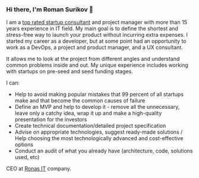 ### Hi there, I'm Roman Surikov 👋

I am a [top rated startup consultant](https://www.upwork.com/freelancers/~01446c5dc904a1e9d6) and project manager with more than 15 years experience in IT field. My main goal is to define the shortest and stress-free way to launch your product without incurring extra expenses.  I started my career as a developer, but at some point had an opportunity to work as a DevOps, a project and product manager, and a UX consultant. 

It allows me to look at the project from different angles and understand common problems inside and out. My unique experience includes working with startups on pre-seed and seed funding stages.  

I can:  

- Help to avoid making popular mistakes that 99 percent of all startups make and that become the common causes of failure 
- Define an MVP and help to develop it - remove all the unnecessary, leave only a catchy idea, wrap it up and make a high-quality presentation for the investors 
- Create technical documentation/detailed project specification 
- Advise on appropriate technologies, suggest ready-made solutions / Help choosing the most technologically advanced and cost-effective options 
- Сonduct an audit of what you already have (architecture, code, solutions used, etc)  

CEO at [Ronas IT](https://www.ronasit.com) company. 
